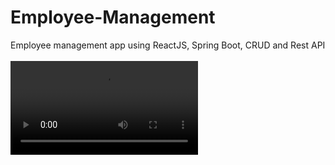 # Employee-Management
Employee management app using ReactJS, Spring Boot, CRUD and Rest API <br/> <br/>
![Demo](demo.webm)

